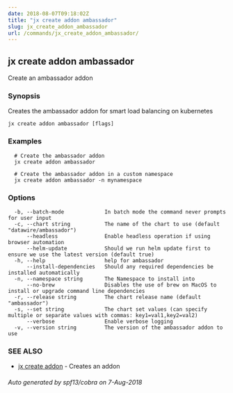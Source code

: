```yaml
---
date: 2018-08-07T09:18:02Z
title: "jx create addon ambassador"
slug: jx_create_addon_ambassador
url: /commands/jx_create_addon_ambassador/
---
```

## jx create addon ambassador

Create an ambassador addon

### Synopsis

Creates the ambassador addon for smart load balancing on kubernetes

```
jx create addon ambassador [flags]
```

### Examples

```
  # Create the ambassador addon
  jx create addon ambassador
  
  # Create the ambassador addon in a custom namespace
  jx create addon ambassador -n mynamespace
```

### Options

```
  -b, --batch-mode             In batch mode the command never prompts for user input
  -c, --chart string           The name of the chart to use (default "datawire/ambassador")
      --headless               Enable headless operation if using browser automation
      --helm-update            Should we run helm update first to ensure we use the latest version (default true)
  -h, --help                   help for ambassador
      --install-dependencies   Should any required dependencies be installed automatically
  -n, --namespace string       The Namespace to install into
      --no-brew                Disables the use of brew on MacOS to install or upgrade command line dependencies
  -r, --release string         The chart release name (default "ambassador")
  -s, --set string             The chart set values (can specify multiple or separate values with commas: key1=val1,key2=val2)
      --verbose                Enable verbose logging
  -v, --version string         The version of the ambassador addon to use
```

### SEE ALSO

* [jx create addon](/commands/jx_create_addon/)	 - Creates an addon

###### Auto generated by spf13/cobra on 7-Aug-2018
